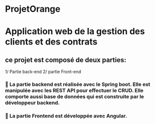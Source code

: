 # ProjetOrange
# Application web de la gestion des clients et des contrats

## ce projet est composé de deux parties:
1/ Partie back-end
2/ partie Front-end

###  La partie backend est réalisée avec le Spring boot. Elle est manipulée avec les REST API pour effectuer le CRUD. Elle comporte aussi base de données qui est construite par le développeur backend. 

###  La partie Frontend est développée avec Angular.
